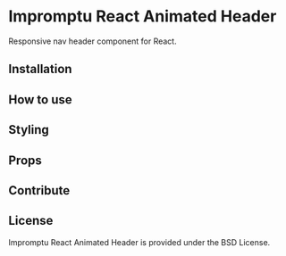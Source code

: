 # Impromptu React Animated Header

Responsive nav header component for React.

## Installation

## How to use

## Styling

## Props

## Contribute

## License

Impromptu React Animated Header is provided under the BSD License.
